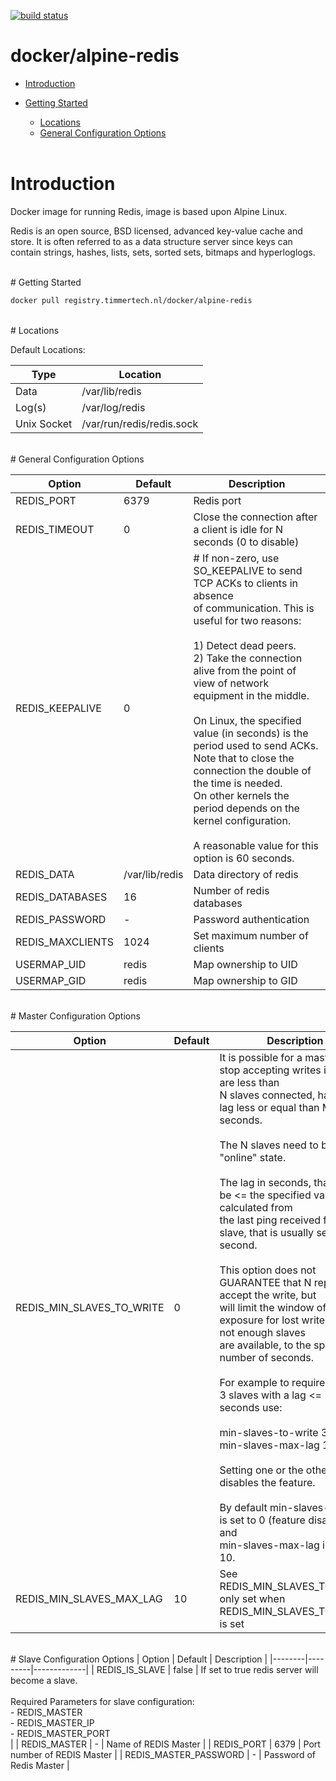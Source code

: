 [![build status](https://gitlab.timmertech.nl/docker/alpine-redis/badges/master/build.svg)](https://gitlab.timmertech.nl/docker/alpine-redis/commits/master)

# docker/alpine-redis

- [Introduction](#introduction)
- [Getting Started](#getting-started)
  - [Locations](#locations)
  - [General Configuration Options ](#general-configuration-options)

  <br>
# Introduction

Docker image for running Redis, image is based upon Alpine Linux.

Redis is an open source, BSD licensed, advanced key-value cache and store. It is often referred to as a data structure server since keys can contain strings, hashes, lists, sets, sorted sets, bitmaps and hyperloglogs.

<br>
# Getting Started

```bash
docker pull registry.timmertech.nl/docker/alpine-redis
```

<br>
# Locations

Default Locations:

| Type | Location |
|------|----------|
| Data | /var/lib/redis |
| Log(s) | /var/log/redis |
| Unix Socket | /var/run/redis/redis.sock |

<br>
# General Configuration Options 

| Option | Default | Description |
|--------|---------|-------------|
| REDIS_PORT | 6379 | Redis port |
| REDIS_TIMEOUT | 0 | Close the connection after a client is idle for N seconds (0 to disable) |
| REDIS_KEEPALIVE | 0 | # If non-zero, use SO_KEEPALIVE to send TCP ACKs to clients in absence <br> of communication. This is useful for two reasons: <br><br> 1) Detect dead peers.<br> 2) Take the connection alive from the point of view of network<br>    equipment in the middle.<br><br> On Linux, the specified value (in seconds) is the period used to send ACKs.<br> Note that to close the connection the double of the time is needed.<br> On other kernels the period depends on the kernel configuration.<br><br> A reasonable value for this option is 60 seconds. |
| REDIS_DATA | /var/lib/redis | Data directory of redis |
| REDIS_DATABASES | 16 | Number of redis databases | 
| REDIS_PASSWORD | - | Password authentication |
| REDIS_MAXCLIENTS | 1024 | Set maximum number of clients |
| USERMAP_UID | redis | Map ownership to UID |
| USERMAP_GID | redis | Map ownership to GID |

<br>
# Master Configuration Options

| Option | Default | Description |
|--------|---------|-------------|
| REDIS_MIN_SLAVES_TO_WRITE | 0 | It is possible for a master to stop accepting writes if there are less than<br> N slaves connected, having a lag less or equal than M seconds.<br><br> The N slaves need to be in "online" state.<br><br> The lag in seconds, that must be <= the specified value, is calculated from<br> the last ping received from the slave, that is usually sent every second.<br><br> This option does not GUARANTEE that N replicas will accept the write, but<br> will limit the window of exposure for lost writes in case not enough slaves<br> are available, to the specified number of seconds.<br><br> For example to require at least 3 slaves with a lag <= 10 seconds use:<br><br> min-slaves-to-write 3<br> min-slaves-max-lag 10<br><br> Setting one or the other to 0 disables the feature.<br><br> By default min-slaves-to-write is set to 0 (feature disabled) and<br> min-slaves-max-lag is set to 10. |
| REDIS_MIN_SLAVES_MAX_LAG | 10 | See REDIS_MIN_SLAVES_TO_WRITE, only set when REDIS_MIN_SLAVES_TO_WRITE is set | 

<br>
# Slave Configuration Options
| Option | Default | Description |
|--------|---------|-------------|
| REDIS_IS_SLAVE | false | If set to true redis server will become a slave.<br><br>Required Parameters for slave configuration:<br> - REDIS_MASTER<br> - REDIS_MASTER_IP<br> - REDIS_MASTER_PORT<br> |
| REDIS_MASTER | - | Name of REDIS Master |
| REDIS_PORT | 6379 | Port number of REDIS Master |
| REDIS_MASTER_PASSWORD | - | Password of Redis Master |


